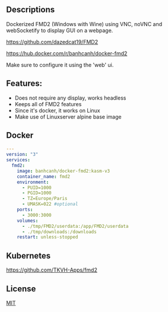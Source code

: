 ## Descriptions

Dockerized FMD2 (Windows with Wine) using VNC, noVNC and webSocketify to display GUI on a webpage.

https://github.com/dazedcat19/FMD2

https://hub.docker.com/r/banhcanh/docker-fmd2

Make sure to configure it using the 'web' ui.

## Features:
* Does not require any display, works headless
* Keeps all of FMD2 features
* Since it's docker, it works on Linux
* Make use of Linuxserver alpine base image

## Docker
```yaml
---
version: "3"
services:
  fmd2:
    image: banhcanh/docker-fmd2:kasm-v3
    container_name: fmd2
    environment:
      - PUID=1000
      - PGID=1000
      - TZ=Europe/Paris
      - UMASK=022 #optional
    ports:
      - 3000:3000
    volumes:
      - ./tmp/FMD2/userdata:/app/FMD2/userdata
      - ./tmp/downloads:/downloads
    restart: unless-stopped
```

## Kubernetes

https://github.com/TKVH-Apps/fmd2

## License
[MIT](https://choosealicense.com/licenses/mit/)
